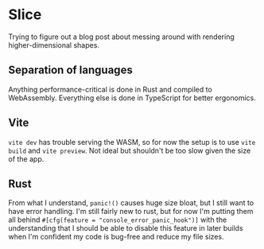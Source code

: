 # Slice

Trying to figure out a blog post about messing around with rendering higher-dimensional shapes.

## Separation of languages

Anything performance-critical is done in Rust and compiled to WebAssembly.
Everything else is done in TypeScript for better ergonomics.

## Vite

`vite dev` has trouble serving the WASM, so for now the setup is to use `vite build` and `vite preview`.
Not ideal but shouldn't be too slow given the size of the app.

## Rust

From what I understand, `panic!()` causes huge size bloat, but I still want to have error handling.
I'm still fairly new to rust, but for now I'm putting them all behind `#[cfg(feature = "console_error_panic_hook")]` with the understanding that I should be able to disable this feature in later builds when I'm confident my code is bug-free and reduce my file sizes.
